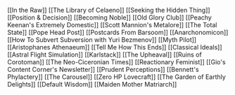 [[In the Raw]]
[[The Library of Celaeno]]
[[Seeking the Hidden Thing]]
[[Position & Decision]]
[[Becoming Noble]]
[[Old Glory Club]]
[[Peachy Keenan's Extremely Domestic]]
[[Scott Mannion's Metalore]]
[[The Total State]]
[[Pope Head Post]]
[[Postcards From Barsoom]]
[[Anarchonomicon]]
[[How To Subvert Subversion with Yuri Bezmenov]]
[[Myth Pilot]]
[[Aristophanes Athenaeum]]
[[Tell Me How This Ends]]
[[Classical Ideals]]
[[Astral Flight Simulation]]
[[Karlstack]]
[[The Upheaval]]
[[Ruins of Corotoman]]
[[The Neo-Ciceronian Times]]
[[Reactionary Feminist]]
[[Gio's Content Corner's Newsletter]]
[[Prudent Perceptions]]
[[Bennett's Phylactery]]
[[The Carousel]]
[[Zero HP Lovecraft]]
[[The Garden of Earthly Delights]]
[[Default Wisdom]]
[[Maiden Mother Matriarch]]
